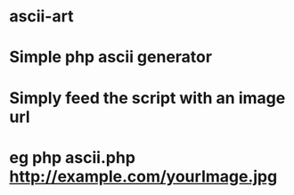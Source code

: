 # ascii-art

# Simple php ascii generator
# Simply feed the script with an image url  
# eg php ascii.php http://example.com/yourImage.jpg

